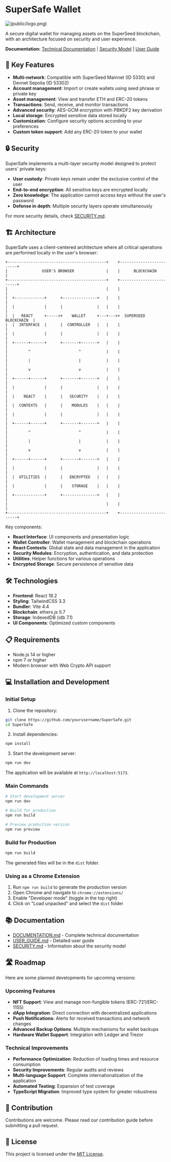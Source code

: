 # SuperSafe Wallet

![(public/logo.png)](https://github.com/JesCR/SuperSafe/blob/main/public/SuperSafe_2line.png)

A secure digital wallet for managing assets on the SuperSeed blockchain, with an architecture focused on security and user experience.

**Documentation:** [Technical Documentation](DOCUMENTATION.md) | [Security Model](SECURITY.md) | [User Guide](USER_GUIDE.md)

## 🚀 Key Features

- **Multi-network**: Compatible with SuperSeed Mainnet (ID 5330) and Devnet Sepolia (ID 53302)
- **Account management**: Import or create wallets using seed phrase or private key
- **Asset management**: View and transfer ETH and ERC-20 tokens
- **Transactions**: Send, receive, and monitor transactions
- **Advanced security**: AES-GCM encryption with PBKDF2 key derivation
- **Local storage**: Encrypted sensitive data stored locally
- **Customization**: Configure security options according to your preferences
- **Custom token support**: Add any ERC-20 token to your wallet

## 🔒 Security

SuperSafe implements a multi-layer security model designed to protect users' private keys:

- **User custody**: Private keys remain under the exclusive control of the user
- **End-to-end encryption**: All sensitive keys are encrypted locally
- **Zero knowledge**: The application cannot access keys without the user's password
- **Defense in depth**: Multiple security layers operate simultaneously

For more security details, check [SECURITY.md](SECURITY.md).

## 🏗️ Architecture

SuperSafe uses a client-centered architecture where all critical operations are performed locally in the user's browser:

```
+-------------------------------------------+    +-------------------------+
|               USER'S BROWSER              |    |      BLOCKCHAIN         |
+-------------------------------------------+    +-------------------------+
|                                           |    |                         |
|  +-------------+      +---------------+   |    |                         |
|  |             |      |               |   |    |                         |
|  |   REACT     +----->+    WALLET     +---+--->+  SUPERSEED BLOCKCHAIN  |
|  |  INTERFACE  |      |  CONTROLLER   |   |    |                         |
|  |             |      |               |   |    |                         |
|  +------+------+      +-------+-------+   |    |                         |
|         ^                     ^           |    |                         |
|         |                     |           |    |                         |
|         v                     v           |    |                         |
|  +------+------+      +-------+-------+   |    |                         |
|  |             |      |               |   |    |                         |
|  |    REACT    |      |   SECURITY    |   |    |                         |
|  |  CONTEXTS   |      |    MODULES    |   |    |                         |
|  |             |      |               |   |    |                         |
|  +------+------+      +-------+-------+   |    |                         |
|         ^                     ^           |    |                         |
|         |                     |           |    |                         |
|         v                     v           |    |                         |
|  +------+------+      +-------+-------+   |    |                         |
|  |             |      |               |   |    |                         |
|  |  UTILITIES  |      |   ENCRYPTED   |   |    |                         |
|  |             |      |    STORAGE    |   |    |                         |
|  +-------------+      +---------------+   |    |                         |
|                                           |    |                         |
+-------------------------------------------+    +-------------------------+
```

Key components:
- **React Interface**: UI components and presentation logic
- **Wallet Controller**: Wallet management and blockchain operations
- **React Contexts**: Global state and data management in the application
- **Security Modules**: Encryption, authentication, and data protection
- **Utilities**: Helper functions for various operations
- **Encrypted Storage**: Secure persistence of sensitive data

## 🛠️ Technologies

- **Frontend**: React 18.2
- **Styling**: TailwindCSS 3.3
- **Bundler**: Vite 4.4
- **Blockchain**: ethers.js 5.7
- **Storage**: IndexedDB (idb 7.1)
- **UI Components**: Optimized custom components

## 📋 Requirements

- Node.js 14 or higher
- npm 7 or higher
- Modern browser with Web Crypto API support

## 💻 Installation and Development

### Initial Setup

1. Clone the repository:
```bash
git clone https://github.com/yourusername/SuperSafe.git
cd SuperSafe
```

2. Install dependencies:
```bash
npm install
```

3. Start the development server:
```bash
npm run dev
```

The application will be available at `http://localhost:5173`.

### Main Commands

```bash
# Start development server
npm run dev

# Build for production
npm run build

# Preview production version
npm run preview
```

### Build for Production

```bash
npm run build
```

The generated files will be in the `dist` folder.

### Using as a Chrome Extension

1. Run `npm run build` to generate the production version
2. Open Chrome and navigate to `chrome://extensions/`
3. Enable "Developer mode" (toggle in the top right)
4. Click on "Load unpacked" and select the `dist` folder

## 📚 Documentation

- [DOCUMENTATION.md](DOCUMENTATION.md) - Complete technical documentation
- [USER_GUIDE.md](USER_GUIDE.md) - Detailed user guide
- [SECURITY.md](SECURITY.md) - Information about the security model

## 🛣️ Roadmap

Here are some planned developments for upcoming versions:

### Upcoming Features

- **NFT Support**: View and manage non-fungible tokens (ERC-721/ERC-1155)
- **dApp Integration**: Direct connection with decentralized applications
- **Push Notifications**: Alerts for received transactions and network changes
- **Advanced Backup Options**: Multiple mechanisms for wallet backups
- **Hardware Wallet Support**: Integration with Ledger and Trezor

### Technical Improvements

- **Performance Optimization**: Reduction of loading times and resource consumption
- **Security Improvements**: Regular audits and reviews
- **Multi-language Support**: Complete internationalization of the application
- **Automated Testing**: Expansion of test coverage
- **TypeScript Migration**: Improved type system for greater robustness

## 🤝 Contribution

Contributions are welcome. Please read our contribution guide before submitting a pull request.

## 📄 License

This project is licensed under the [MIT License](LICENSE).
